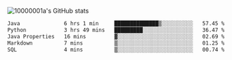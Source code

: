 ![10000001a's GitHub stats](https://github-readme-stats.vercel.app/api?username=10000001a&show_icons=true&theme=onedark&count_private=true)

<!-- [![Top Langs](https://github-readme-stats.vercel.app/api/top-langs/?username=10000001a&layout=compact&theme=onedark&langs_count=5)](https://github.com/anuraghazra/github-readme-stats) -->
<!--
**10000001a/10000001a** is a ✨ _special_ ✨ repository because its `README.md` (this file) appears on your GitHub profile.

Here are some ideas to get you started:

- 🔭 I’m currently working on ...
- 🌱 I’m currently learning ...
- 👯 I’m looking to collaborate on ...
- 🤔 I’m looking for help with ...
- 💬 Ask me about ...
- 📫 How to reach me: ...
- 😄 Pronouns: ...
- ⚡ Fun fact: ...
-->

<!--START_SECTION:waka-->

```txt
Java              6 hrs 1 min     ██████████████▒░░░░░░░░░░   57.45 %
Python            3 hrs 49 mins   █████████░░░░░░░░░░░░░░░░   36.47 %
Java Properties   16 mins         ▓░░░░░░░░░░░░░░░░░░░░░░░░   02.69 %
Markdown          7 mins          ▒░░░░░░░░░░░░░░░░░░░░░░░░   01.25 %
SQL               4 mins          ▒░░░░░░░░░░░░░░░░░░░░░░░░   00.74 %
```

<!--END_SECTION:waka-->
